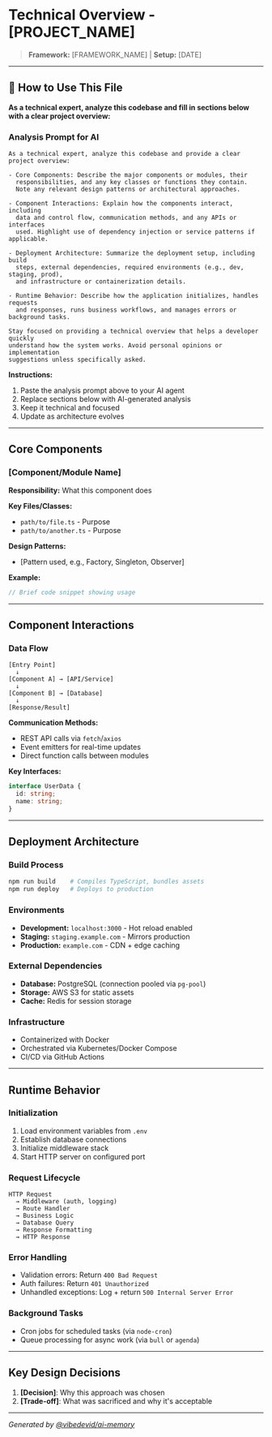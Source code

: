 # Technical Overview - [PROJECT_NAME]

> **Framework:** [FRAMEWORK_NAME] | **Setup:** [DATE]

---

## 🎯 How to Use This File

**As a technical expert, analyze this codebase and fill in sections below with a clear project overview:**

### Analysis Prompt for AI

```
As a technical expert, analyze this codebase and provide a clear project overview:

- Core Components: Describe the major components or modules, their 
  responsibilities, and any key classes or functions they contain. 
  Note any relevant design patterns or architectural approaches.

- Component Interactions: Explain how the components interact, including 
  data and control flow, communication methods, and any APIs or interfaces 
  used. Highlight use of dependency injection or service patterns if applicable.

- Deployment Architecture: Summarize the deployment setup, including build 
  steps, external dependencies, required environments (e.g., dev, staging, prod), 
  and infrastructure or containerization details.

- Runtime Behavior: Describe how the application initializes, handles requests 
  and responses, runs business workflows, and manages errors or background tasks.

Stay focused on providing a technical overview that helps a developer quickly 
understand how the system works. Avoid personal opinions or implementation 
suggestions unless specifically asked.
```

**Instructions:**
1. Paste the analysis prompt above to your AI agent
2. Replace sections below with AI-generated analysis
3. Keep it technical and focused
4. Update as architecture evolves

---

## Core Components

### [Component/Module Name]

**Responsibility:** What this component does

**Key Files/Classes:**
- `path/to/file.ts` - Purpose
- `path/to/another.ts` - Purpose

**Design Patterns:**
- [Pattern used, e.g., Factory, Singleton, Observer]

**Example:**
```typescript
// Brief code snippet showing usage
```

---

## Component Interactions

### Data Flow

```
[Entry Point]
  ↓
[Component A] → [API/Service]
  ↓
[Component B] → [Database]
  ↓
[Response/Result]
```

**Communication Methods:**
- REST API calls via `fetch`/`axios`
- Event emitters for real-time updates
- Direct function calls between modules

**Key Interfaces:**
```typescript
interface UserData {
  id: string;
  name: string;
}
```

---

## Deployment Architecture

### Build Process

```bash
npm run build    # Compiles TypeScript, bundles assets
npm run deploy   # Deploys to production
```

### Environments

- **Development:** `localhost:3000` - Hot reload enabled
- **Staging:** `staging.example.com` - Mirrors production
- **Production:** `example.com` - CDN + edge caching

### External Dependencies

- **Database:** PostgreSQL (connection pooled via `pg-pool`)
- **Storage:** AWS S3 for static assets
- **Cache:** Redis for session storage

### Infrastructure

- Containerized with Docker
- Orchestrated via Kubernetes/Docker Compose
- CI/CD via GitHub Actions

---

## Runtime Behavior

### Initialization

1. Load environment variables from `.env`
2. Establish database connections
3. Initialize middleware stack
4. Start HTTP server on configured port

### Request Lifecycle

```
HTTP Request
  → Middleware (auth, logging)
  → Route Handler
  → Business Logic
  → Database Query
  → Response Formatting
  → HTTP Response
```

### Error Handling

- Validation errors: Return `400 Bad Request`
- Auth failures: Return `401 Unauthorized`
- Unhandled exceptions: Log + return `500 Internal Server Error`

### Background Tasks

- Cron jobs for scheduled tasks (via `node-cron`)
- Queue processing for async work (via `bull` or `agenda`)

---

## Key Design Decisions

1. **[Decision]**: Why this approach was chosen
2. **[Trade-off]**: What was sacrificed and why it's acceptable

---

*Generated by [@vibedevid/ai-memory](https://github.com/vibedevid-vip/ai-memory)*
